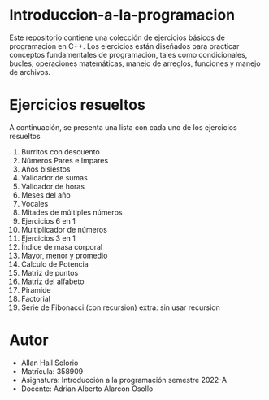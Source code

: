 # Introduccion-a-la-programacion
Este repositorio contiene una colección de ejercicios básicos de programación en C++. Los ejercicios están diseñados para practicar conceptos fundamentales de programación, tales como condicionales, bucles, operaciones matemáticas, manejo de arreglos, funciones y manejo de archivos. 

# Ejercicios resueltos
A continuación, se presenta una lista con cada uno de los ejercicios resueltos 

1. Burritos con descuento
2. Números Pares e Impares
3. Años bisiestos
4. Validador de sumas
5. Validador de horas
6. Meses del año
7. Vocales
8. Mitades de múltiples números
9. Ejercicios 6 en 1
10. Multiplicador de números
11. Ejercicios 3 en 1
12. Índice de masa corporal
13. Mayor, menor y promedio
14. Calculo de Potencia
15. Matriz de puntos
16. Matriz del alfabeto
17. Piramide
18. Factorial
19. Serie de Fibonacci (con recursion) extra: sin usar recursion 

# Autor
* Allan Hall Solorio
* Matrícula: 358909
* Asignatura: Introducción a la programación semestre 2022-A
* Docente: Adrian Alberto Alarcon Osollo
